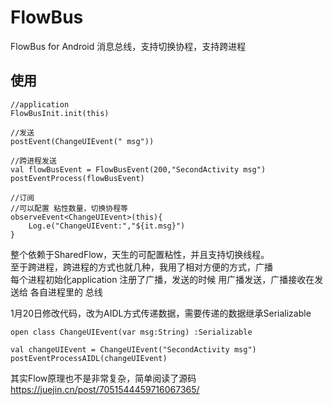 # FlowBus
FlowBus for Android 消息总线，支持切换协程，支持跨进程

## 使用
```
//application
FlowBusInit.init(this)

//发送
postEvent(ChangeUIEvent(" msg"))

//跨进程发送
val flowBusEvent = FlowBusEvent(200,"SecondActivity msg")
postEventProcess(flowBusEvent)

//订阅
//可以配置 粘性数量，切换协程等
observeEvent<ChangeUIEvent>(this){
    Log.e("ChangeUIEvent:","${it.msg}")
}
```
整个依赖于SharedFlow，天生的可配置粘性，并且支持切换线程。  
至于跨进程，跨进程的方式也就几种，我用了相对方便的方式，广播  
每个进程初始化application 注册了广播，发送的时候 用广播发送，广播接收在发送给 各自进程里的 总线

1月20日修改代码，改为AIDL方式传递数据，需要传递的数据继承Serializable
```
open class ChangeUIEvent(var msg:String) :Serializable

val changeUIEvent = ChangeUIEvent("SecondActivity msg")
postEventProcessAIDL(changeUIEvent)

```

其实Flow原理也不是非常复杂，简单阅读了源码 https://juejin.cn/post/7051544459716067365/
